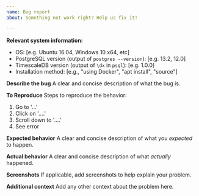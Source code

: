 ```yaml
---
name: Bug report
about: Something not work right? Help us fix it!

---
```


**Relevant system information:**
 - OS: [e.g. Ubuntu 16.04, Windows 10 x64, etc]
 - PostgreSQL version (output of `postgres --version`): [e.g. 13.2, 12.0]
 - TimescaleDB version (output of `\dx` in `psql`): [e.g. 1.0.0]
 - Installation method: [e.g., "using Docker", "apt install", "source"]

**Describe the bug**
A clear and concise description of what the bug is.

**To Reproduce**
Steps to reproduce the behavior:
1. Go to '...'
2. Click on '....'
3. Scroll down to '....'
4. See error

**Expected behavior**
A clear and concise description of what you _expected_ to happen.

**Actual behavior**
A clear and concise description of what _actually_ happened.

**Screenshots**
If applicable, add screenshots to help explain your problem.

**Additional context**
Add any other context about the problem here.
